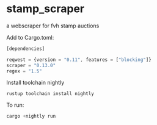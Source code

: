 # stamp_scraper
a webscraper for fvh stamp auctions

Add to Cargo.toml:

``` js
[dependencies]

reqwest = {version = "0.11", features = ["blocking"]}
scraper = "0.13.0"
regex = "1.5"
```
Install toolchain nightly
```
rustup toolchain install nightly
```

To run:

```js
cargo +nightly run
```
